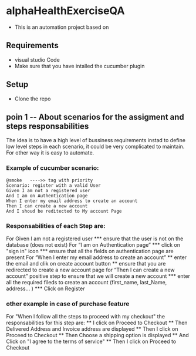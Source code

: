 # alphaHealthExerciseQA

* This is an automation project based on 

## Requirements
* visual studio Code
* Make sure that you have intalled the cucumber plugin

## Setup
* Clone the repo

## poin 1 -- About scenarios for the assigment and steps responsabilities
The idea is to have a high level of bussiness requirements instad to define low level steps in each scenario, it could be very complicated to maintain. 
For other way it is easy to automate.

### Example of cucumber scenario: 
```
@smoke   ---->> tag with priority 
Scenario: register with a valid User
Given I am not a registered user 
And I am on Authentication page
When I enter my email address to create an account
Then I can create a new account
And I shoud be reditected to My account Page
```
### Responsabilities of each Step are:
For Given I am not a registered user 
*** ensure that the user is not on the database (does not exist)
For “I am on Authentication page”
*** click on "sign in" icon
*** ensure that all the fields on authentication page are present
For “When I enter my email address to create an account”
** enter the email and clik on create account button
** ensure that you are redirected to create a new account page
for “Then I can create a new account”  positive step to ensure that we will create a new account
*** enter all the required fileds to create an account (first_name, last_Name, address... )
*** Click on Register  

### other example in case of purchase feature
For "When I follow all the steps to proceed with my checkout" 
the responsabilities for this step are: 
** I click on Proceed to Checkout
** Then Delivered Address and Invoice address are displayed 
** Then I click on Proceed to Checkout
** Then Choose a shipping option is displayed
** And Click on "I agree to the terms of service" 
** Then I click on Proceed to Checkout
